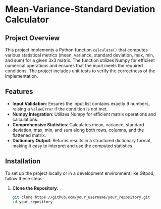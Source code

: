 # Mean-Variance-Standard Deviation Calculator

## Project Overview

This project implements a Python function `calculate()` that computes various statistical metrics (mean, variance, standard deviation, max, min, and sum) for a given 3x3 matrix. The function utilizes Numpy for efficient numerical operations and ensures that the input meets the required conditions. The project includes unit tests to verify the correctness of the implementation.

## Features

- **Input Validation**: Ensures the input list contains exactly 9 numbers, raising a `ValueError` if the condition is not met.
- **Numpy Integration**: Utilizes Numpy for efficient matrix operations and calculations.
- **Comprehensive Statistics**: Calculates mean, variance, standard deviation, max, min, and sum along both rows, columns, and the flattened matrix.
- **Dictionary Output**: Returns results in a structured dictionary format, making it easy to interpret and use the computed statistics.

## Installation

To set up the project locally or in a development environment like Gitpod, follow these steps:

1. **Clone the Repository**:
   ```bash
   git clone https://github.com/your_username/your_repository.git
   cd your_repository

